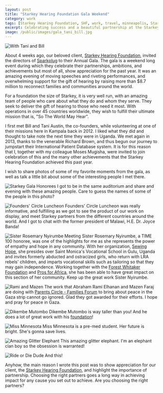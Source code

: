 ```yaml
---
layout: post
title: "Starkey Hearing Foundation Gala Weekend"
category: work
tags: [Starkey Hearing Foundation, SHF, work, travel, minneapolis, Starkey Gala]
excerpt: Celebrating success and a beautiful partnership at the Starkey Gala
image: /public/images/gala_tani_bill.jpg
---
```


![With Tani and Bill](/public/images/gala_tani_bill.jpg "Bill and Tani Austin, Founders of Starkey Hearing Foundation")

About 4 weeks ago, our beloved client, [Starkey Hearing Foundation](http://starkeyhearingfoundation.org/), invited the directors of [Sparkplug](http://sparkpl.ug) to their Annual Gala. The gala is a weekend long event during which they celebrate their partnerships, ambitions, and achievements but most of all, show appreciation for the past year. It was an amazing evening of moving speeches and riveting performances, and overwhelming support for the gift of hearing by raising more than $8.7 million to reconnect families and communities around the world.

For a foundation the size of Starkey, it is very well run, with an amazing team of people who care about what they do and whom they serve. They seek to deliver the gift of hearing to those who need it most. With operations in over 45 countries worldwide, they wish to fulfill their ultimate mission that is, "So The World May Hear".

I first met Bill and Tani Austin, the co-founders, while volunteering at one of their missions here in Kampala back in 2012. I liked what they did and thought to take note the next time they were in Uganda. We met again in 2013, thanks to the venerable Richard Brown, and thus begun our journey to jumpstart their International Patient Database system. It is for this reason that I, together with my colleague Moses Mugisha, were invited to join celebration of this and the many other achievements that the Starkey Hearing Foundation achieved this past year.

I wish to share photos of some of my favorite moments from the gala, as well as talk a little bit about some of the interesting people I met there.

![Starkey Gala Honorees](/public/images/gala_honorees.jpg "Starkey Gala Honorees")
I got to be in the same auditorium and share and evening with these amazing people. Care to guess the names of some of the people in this photo?

![Founders' Circle Luncheon](/public/images/founders_circle_luncheon.jpg "Founders' Circle Luncheon")
Founders' Circle Luncheon was really informative, and fulfilling as we got to see the product of our work on display, and meet Starkey partners from the different countries around the world.  And I got to chat with the former president of Malawi, H.E. Dr. Joyce Banda!

![Sister Rosemary Nyirumbe](/public/images/sister_rosemary.jpg "Sister Rosemary Nyirumbe of Sewing Hope") 
Meeting Sister Rosemary Nyirumbe, a TIME 100 honoree, was one of the highlights for me as she represents the power of empathy and hope in any community. With her organization, [Sewing Hope](http://sewinghope.com/), she presides over Saint Monica's Vocational School in Gulu, Uganda and invites formerly abducted and ostracized girls, who return with LRA rebels' children, and imparts vocational skills such as tailoring so that they may gain independence. Working together with the [Forest Whitaker Foundation](http://wpdi.org/) and [Pros for Africa](http://www.prosforafrica.com/), she has been able to have great impact on this section of her community. Keep up the great work Sister Nyirumbe.

![Rami and Mazen](/public/images/rami_and_mazen.jpg "Rami and Mazen of Parents Circle - Families Forum")
The work that Abraham Rami Elhanan and Mazen Faraj are doing with [Parents Circle - Families Forum](https://www.facebook.com/ParentsCircleFamiliesForum) to bring about peace in the Gaza strip cannot go ignored. Glad they got awarded for their efforts. I hope and pray for peace in Gaza.

![Dikembe Mutombo](/public/images/dikembe_mutombo.jpg "Dikembe Mutombo of Dikembe Mutombo Foundation")
Dikembe Mutombo is way taller than you! And he does a lot of great work with his [foundation](http://www.dmf.org/)!

![Miss Minnesota](/public/images/miss_minnesota.jpg "Miss Minnesota")
Miss Minnesota is a pre-med student. Her future is bright. She's gonna save lives.

![Amazing Glitter Elephant](/public/images/gala_elephant.jpg "This amazing elephant")
This amazing glitter elephant. I'm an elephant clan boy so the obsession is warranted!

![Ride or Die Dude](/public/images/gala_bike.jpg "Super cool biker dude")
And this!

Anyhow, the main reason I wrote this post was to show appreciation for our client, the [Starkey Hearing Foundation](http://starkeyhearingfoundation.org/), and highlight the importance of partnership. Choosing the right partners goes a long way in achieving impact for any cause you set out to achieve. Are you choosing the right partners?











